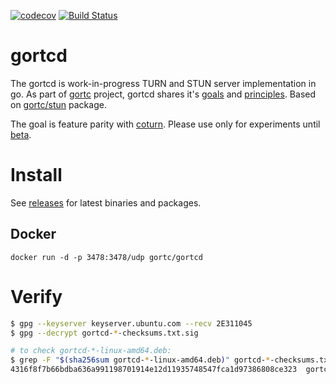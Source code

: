 [![codecov](https://codecov.io/gh/gortc/gortcd/branch/master/graph/badge.svg)](https://codecov.io/gh/gortc/gortcd)
[![Build Status](https://travis-ci.com/gortc/gortcd.svg?branch=master)](https://travis-ci.com/gortc/gortcd)

# gortcd
The gortcd is work-in-progress TURN and STUN server implementation in go.
As part of [gortc](https://gortc.io) project, gortcd shares
it's [goals](https://github.com/gortc/dev#goals) and
[principles](https://github.com/gortc/dev#principles).
Based on [gortc/stun](https://github.com/gortc/stun) package.

The goal is feature parity with [coturn](https://github.com/coturn/coturn).
Please use only for experiments until [beta](https://github.com/gortc/gortcd/milestone/2).


# Install
See [releases](https://github.com/gortc/gortcd/releases/latest) for latest
binaries and packages.
## Docker
```
docker run -d -p 3478:3478/udp gortc/gortcd
```

# Verify
```bash
$ gpg --keyserver keyserver.ubuntu.com --recv 2E311045
$ gpg --decrypt gortcd-*-checksums.txt.sig

# to check gortcd-*-linux-amd64.deb:
$ grep -F "$(sha256sum gortcd-*-linux-amd64.deb)" gortcd-*-checksums.txt
4316f8f7b66bdba636a991198701914e12d11935748547fca1d97386808ce323  gortcd-0.4.0-linux-amd64.deb
```